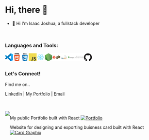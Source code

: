 # Hi, there 👋

- 💬 Hi I'm Isaac Joshua, a fullstack developer

<br>

### Languages and Tools:

<img align="left" alt="Visual Studio Code" width="26px" src="https://raw.githubusercontent.com/github/explore/80688e429a7d4ef2fca1e82350fe8e3517d3494d/topics/visual-studio-code/visual-studio-code.png" />
<img align="left" alt="HTML5" width="26px" src="https://raw.githubusercontent.com/github/explore/80688e429a7d4ef2fca1e82350fe8e3517d3494d/topics/html/html.png" />
<img align="left" alt="CSS3" width="26px" src="https://raw.githubusercontent.com/github/explore/80688e429a7d4ef2fca1e82350fe8e3517d3494d/topics/css/css.png" />
<img align="left" alt="JavaScript" width="26px" src="https://raw.githubusercontent.com/github/explore/80688e429a7d4ef2fca1e82350fe8e3517d3494d/topics/javascript/javascript.png" />
<img align="left" alt="React" width="26px" src="https://raw.githubusercontent.com/github/explore/80688e429a7d4ef2fca1e82350fe8e3517d3494d/topics/react/react.png" />
<img align="left" alt="Node.js" width="26px" src="https://raw.githubusercontent.com/github/explore/80688e429a7d4ef2fca1e82350fe8e3517d3494d/topics/nodejs/nodejs.png" />
<img align="left" alt="Git" width="26px" src="https://raw.githubusercontent.com/github/explore/80688e429a7d4ef2fca1e82350fe8e3517d3494d/topics/git/git.png" />
<img align="left" alt="MySQL" width="26px" src="https://raw.githubusercontent.com/github/explore/80688e429a7d4ef2fca1e82350fe8e3517d3494d/topics/mysql/mysql.png" />
<img align="left" alt="MongoDB" width="26px" src="https://raw.githubusercontent.com/github/explore/80688e429a7d4ef2fca1e82350fe8e3517d3494d/topics/mongodb/mongodb.png" /> 
<img align="left" alt="Express" width="26px" src="https://raw.githubusercontent.com/github/explore/80688e429a7d4ef2fca1e82350fe8e3517d3494d/topics/express/express.png" />  
<img align="left" alt="GitHub" width="26px" src="https://raw.githubusercontent.com/github/explore/78df643247d429f6cc873026c0622819ad797942/topics/github/github.png" />

<br>
<br>

### Let's Connect!
Find me on..

<a href="https://www.linkedin.com/in/isaac-carnes-39122a219/" target="_blank">LinkedIn</a> | <a href="https://isaacjcarnes.github.io/ij-portfolio/" target="_blank">My Portfolio</a> | <a href="mailto:isaacjdeveloper@gmail.com" target="_blank">Email</a>

<br>
<br>

<div width="100%">
<img align="left" height="165px" src="https://github-readme-stats.vercel.app/api?username=IsaacJCarnes&show_icons=true&theme=aura_dark" />
</div>

My public Portfolio built with React
[![Portfolio](https://github-readme-stats.vercel.app/api/pin/?username=IsaacJCarnes&repo=ij-portfolio)](https://github.com/IsaacJCarnes/ij-portfolio)

Website for designing and exporting buisness card built with React
[![Card Graphix](https://github-readme-stats.vercel.app/api/pin/?username=wl0194&repo=card-graphix)](https://github.com/wl0194/card-graphix)
